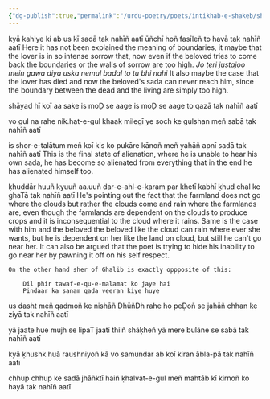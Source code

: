 ```yaml
---
{"dg-publish":true,"permalink":"/urdu-poetry/poets/intikhab-e-shakeb/shayad-hi-koi-aa-sake-is-mo-se-aage/"}
---
```





kyā kahiye ki ab us kī sadā tak nahīñ aatī
ūñchī hoñ fasīleñ to havā tak nahīñ aatī
	Here it has not been explained the meaning of boundaries, it maybe that the lover is in so intense sorrow that, now even if the beloved tries to come back the boundaries or the walls of sorrow are too high. 
	*Jo teri justajoo mein gawa diya* 
	*uska nemul badal to tu bhi nahi*
	It also maybe the case that the lover has died and now the beloved's sada can never reach him, since the boundary between the dead and the living are simply too high. 

shāyad hī koī aa sake is moḌ se aage
is moḌ se aage to qazā tak nahīñ aatī

vo gul na rahe nik.hat-e-gul ḳhaak milegī
ye soch ke gulshan meñ sabā tak nahīñ aatī

is shor-e-talātum meñ koī kis ko pukāre
kānoñ meñ yahāñ apnī sadā tak nahīñ aatī
	This is the final state of alienation, where he is unable to hear his own sada, he has become so alienated from everything that in the end he has alienated himself too. 

ḳhuddār huuñ kyuuñ aa.uuñ dar-e-ahl-e-karam par
khetī kabhī ḳhud chal ke ghaTā tak nahīñ aatī
	He's pointing out the fact that the farmland does not go where the clouds but rather the clouds come and rain where the farmlands are, even though the farmlands are dependent on the clouds to produce crops and it is inconsequential to the cloud where it rains. Same is the case with him and the beloved the beloved like the cloud can rain where ever she wants, but he is dependent on her like the land on cloud, but still he can't go near her. 
	It can also be argued that the poet is trying to hide his inability to go near her by pawning it off on his self respect.
	
	On the other hand sher of Ghalib is exactly oppposite of this:

		Dil phir tawaf-e-qu-e-malamat ko jaye hai
		Pindaar ka sanam qada veeran kiye huye


us dasht meñ qadmoñ ke nishāñ DhūñDh rahe ho
peḌoñ se jahāñ chhan ke ziyā tak nahīñ aatī

yā jaate hue mujh se lipaT jaatī thiiñ shāḳheñ
yā mere bulāne se sabā tak nahīñ aatī

kyā ḳhushk huā raushniyoñ kā vo samundar
ab koī kiran ābla-pā tak nahīñ aatī

chhup chhup ke sadā jhāñktī haiñ ḳhalvat-e-gul meñ
mahtāb kī kirnoñ ko hayā tak nahīñ aatī
